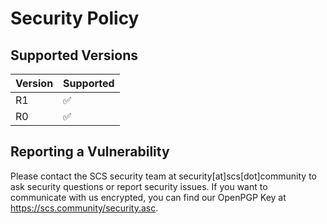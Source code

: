 # Security Policy

## Supported Versions

| Version | Supported          |
| ------- | ------------------ |
| R1   | :white_check_mark: |
| R0   | :white_check_mark: |

## Reporting a Vulnerability

Please contact the SCS security team at security[at]scs[dot]community to ask security questions or report security issues. If you want to communicate with us encrypted, you can find our OpenPGP Key at https://scs.community/security.asc.

